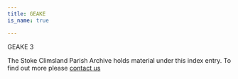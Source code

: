 ```yaml
---
title: GEAKE
is_name: true

---
```


GEAKE 3


The Stoke Climsland Parish Archive holds material under this index entry. To find out more please [contact us](/contact/)
